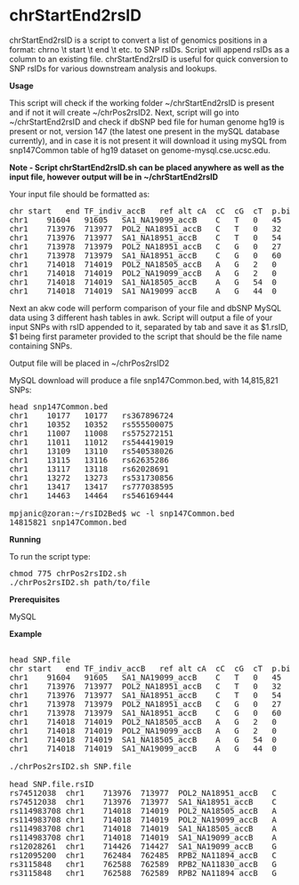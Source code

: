 # chrStartEnd2rsID

chrStartEnd2rsID is a script to convert a list of genomics positions in a format: chrno \t start \t end \t etc. to SNP rsIDs. Script will append rsIDs as a column to an existing file. chrStartEnd2rsID is useful for quick conversion to SNP rsIDs for various downstream analysis and lookups.

**Usage**

This script will check if the working folder ~/chrStartEnd2rsID is present and if not it will create ~/chrPos2rsID2. Next, script will go into ~/chrStartEnd2rsID and check if dbSNP bed file for human genome hg19 is present or not, version 147 (the latest one present in the mySQL database currently), and in case it is not present it will download it using mySQL from snp147Common table of hg19 dataset on genome-mysql.cse.ucsc.edu.

**Note - Script chrStartEnd2rsID.sh can be placed anywhere as well as the input file, however output will be in ~/chrStartEnd2rsID**

Your input file should be formatted as:

<pre>
chr	start	end	TF_indiv_accB	ref	alt	cA	cC	cG	cT	p.binomial	p.betabinomial
chr1	91604	91605	SA1_NA19099_accB	C	T	0	45	0	0	5.68434188608e-14	0.000376021311924829
chr1	713976	713977	POL2_NA18951_accB	C	T	0	32	0	27	0.602923201257	0.753317610684756
chr1	713976	713977	SA1_NA18951_accB	C	T	0	54	0	60	0.639575140949	0.93769632200937
chr1	713978	713979	POL2_NA18951_accB	C	G	0	27	26	0	1	0.999999999999998
chr1	713978	713979	SA1_NA18951_accB	C	G	0	60	59	0	1	0.999999999999996
chr1	714018	714019	POL2_NA18505_accB	A	G	2	0	19	0	0.000221252441406	0.00311474712114779
chr1	714018	714019	POL2_NA19099_accB	A	G	2	0	19	0	0.000221252441406	0.00255918242712794
chr1	714018	714019	SA1_NA18505_accB	A	G	54	0	16	0	5.85395552939e-06	0.242465581502621
chr1	714018	714019	SA1_NA19099_accB	A	G	44	0	27	0	0.0568146779328	0.567664969947665
</pre>

Next an akw code will perform comparison of your file and dbSNP MySQL data using 3 different hash tables in awk. Script will output a file of your input SNPs with rsID appended to it, separated by tab and save it as $1.rsID, $1 being first parameter provided to the script that should be the file name containing SNPs.

Output file will be placed in ~/chrPos2rsID2

MySQL download will produce a file snp147Common.bed, with 14,815,821 SNPs:
<pre>
head snp147Common.bed
chr1	10177	10177	rs367896724
chr1	10352	10352	rs555500075
chr1	11007	11008	rs575272151
chr1	11011	11012	rs544419019
chr1	13109	13110	rs540538026
chr1	13115	13116	rs62635286
chr1	13117	13118	rs62028691
chr1	13272	13273	rs531730856
chr1	13417	13417	rs777038595
chr1	14463	14464	rs546169444

mpjanic@zoran:~/rsID2Bed$ wc -l snp147Common.bed 
14815821 snp147Common.bed
</pre>

**Running**

To run the script type:
<pre>
chmod 775 chrPos2rsID2.sh 
./chrPos2rsID2.sh path/to/file
</pre>

**Prerequisites**

MySQL

**Example**

<pre> 
head SNP.file
chr	start	end	TF_indiv_accB	ref	alt	cA	cC	cG	cT	p.binomial	p.betabinomial
chr1	91604	91605	SA1_NA19099_accB	C	T	0	45	0	0	5.68434188608e-14	0.000376021311924829
chr1	713976	713977	POL2_NA18951_accB	C	T	0	32	0	27	0.602923201257	0.753317610684756
chr1	713976	713977	SA1_NA18951_accB	C	T	0	54	0	60	0.639575140949	0.93769632200937
chr1	713978	713979	POL2_NA18951_accB	C	G	0	27	26	0	1	0.999999999999998
chr1	713978	713979	SA1_NA18951_accB	C	G	0	60	59	0	1	0.999999999999996
chr1	714018	714019	POL2_NA18505_accB	A	G	2	0	19	0	0.000221252441406	0.00311474712114779
chr1	714018	714019	POL2_NA19099_accB	A	G	2	0	19	0	0.000221252441406	0.00255918242712794
chr1	714018	714019	SA1_NA18505_accB	A	G	54	0	16	0	5.85395552939e-06	0.242465581502621
chr1	714018	714019	SA1_NA19099_accB	A	G	44	0	27	0	0.0568146779328	0.567664969947665

./chrPos2rsID2.sh SNP.file

head SNP.file.rsID
rs74512038	chr1	713976	713977	POL2_NA18951_accB	C	T	0	32	0	27	0.602923201257	0.753317610684756
rs74512038	chr1	713976	713977	SA1_NA18951_accB	C	T	0	54	0	60	0.639575140949	0.93769632200937
rs114983708	chr1	714018	714019	POL2_NA18505_accB	A	G	2	0	19	0	0.000221252441406	0.00311474712114779
rs114983708	chr1	714018	714019	POL2_NA19099_accB	A	G	2	0	19	0	0.000221252441406	0.00255918242712794
rs114983708	chr1	714018	714019	SA1_NA18505_accB	A	G	54	0	16	0	5.85395552939e-06	0.242465581502621
rs114983708	chr1	714018	714019	SA1_NA19099_accB	A	G	44	0	27	0	0.0568146779328	0.567664969947665
rs12028261	chr1	714426	714427	SA1_NA19099_accB	G	A	18	0	9	0	0.122078120708	0.481887495592435
rs12095200	chr1	762484	762485	RPB2_NA11894_accB	C	A	0	11	0	0	0.0009765625	0.00456658602727794
rs3115848	chr1	762588	762589	RPB2_NA11830_accB	G	C	0	19	5	0	0.00661075115204	0.228966308052636
rs3115848	chr1	762588	762589	RPB2_NA11894_accB	G	C	0	13	1	0	0.0018310546875	0.0104005886741441
</pre>

